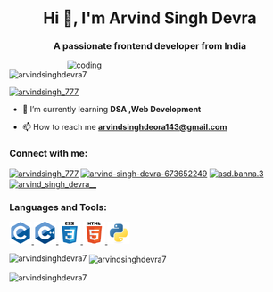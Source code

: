 <h1 align="center">Hi 👋, I'm Arvind Singh Devra</h1>
<h3 align="center">A passionate frontend developer from India</h3>

<img align="right" width="400px" src="https://miro.medium.com/max/1360/0*7Q3yvSIv_t0ioJ-Z.gif" alt="coding">

<p align="left"> <img src="https://komarev.com/ghpvc/?username=arvindsinghdevra7&label=Profile%20views&color=0e75b6&style=flat" alt="arvindsinghdevra7" /> </p>

<p align="left"> <a href="https://twitter.com/arvindsingh_777" target="blank"><img src="https://img.shields.io/twitter/follow/arvindsingh_777?logo=twitter&style=for-the-badge" alt="arvindsingh_777" /></a> </p>

- 🌱 I’m currently learning **DSA ,Web Development**

- 📫 How to reach me **arvindsinghdeora143@gmail.com**

<h3 align="left">Connect with me:</h3>
<p align="left">
<a href="https://twitter.com/arvindsingh_777" target="blank"><img align="center" src="https://raw.githubusercontent.com/rahuldkjain/github-profile-readme-generator/master/src/images/icons/Social/twitter.svg" alt="arvindsingh_777" height="30" width="40" /></a>
<a href="https://linkedin.com/in/arvind-singh-devra-673652249" target="blank"><img align="center" src="https://raw.githubusercontent.com/rahuldkjain/github-profile-readme-generator/master/src/images/icons/Social/linked-in-alt.svg" alt="arvind-singh-devra-673652249" height="30" width="40" /></a>
<a href="https://fb.com/asd.banna.3" target="blank"><img align="center" src="https://raw.githubusercontent.com/rahuldkjain/github-profile-readme-generator/master/src/images/icons/Social/facebook.svg" alt="asd.banna.3" height="30" width="40" /></a>
<a href="https://instagram.com/arvind_singh_devra__" target="blank"><img align="center" src="https://raw.githubusercontent.com/rahuldkjain/github-profile-readme-generator/master/src/images/icons/Social/instagram.svg" alt="arvind_singh_devra__" height="30" width="40" /></a>
</p>

<h3 align="left">Languages and Tools:</h3>
<p align="left"> <a href="https://www.cprogramming.com/" target="_blank" rel="noreferrer"> <img src="https://raw.githubusercontent.com/devicons/devicon/master/icons/c/c-original.svg" alt="c" width="40" height="40"/> </a> <a href="https://www.w3schools.com/cpp/" target="_blank" rel="noreferrer"> <img src="https://raw.githubusercontent.com/devicons/devicon/master/icons/cplusplus/cplusplus-original.svg" alt="cplusplus" width="40" height="40"/> </a> <a href="https://www.w3schools.com/css/" target="_blank" rel="noreferrer"> <img src="https://raw.githubusercontent.com/devicons/devicon/master/icons/css3/css3-original-wordmark.svg" alt="css3" width="40" height="40"/> </a> <a href="https://www.w3.org/html/" target="_blank" rel="noreferrer"> <img src="https://raw.githubusercontent.com/devicons/devicon/master/icons/html5/html5-original-wordmark.svg" alt="html5" width="40" height="40"/> </a> <a href="https://www.python.org" target="_blank" rel="noreferrer"> <img src="https://raw.githubusercontent.com/devicons/devicon/master/icons/python/python-original.svg" alt="python" width="40" height="40"/> </a> </p>

<p><img align="left" src="https://github-readme-stats.vercel.app/api/top-langs?username=arvindsinghdevra7&show_icons=true&locale=en&layout=compact" alt="arvindsinghdevra7" /></p>

<p>&nbsp;<img align="center" src="https://github-readme-stats.vercel.app/api?username=arvindsinghdevra7&show_icons=true&locale=en" alt="arvindsinghdevra7" /></p>

<p><img align="center" src="https://github-readme-streak-stats.herokuapp.com/?user=arvindsinghdevra7&" alt="arvindsinghdevra7" /></p>
